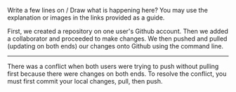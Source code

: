 Write a few lines on / Draw what is happening here? You may use the explanation or images in the links provided as a guide.

First, we created a repository on one user's Github account. Then we added a collaborator and proceeded to make changes. We then pushed and pulled (updating on both ends) our changes onto Github using the command line. 

---  

There was a conflict when both users were trying to push without pulling first because there were changes on both ends. To resolve the conflict, you must first commit your local changes, pull, then push.